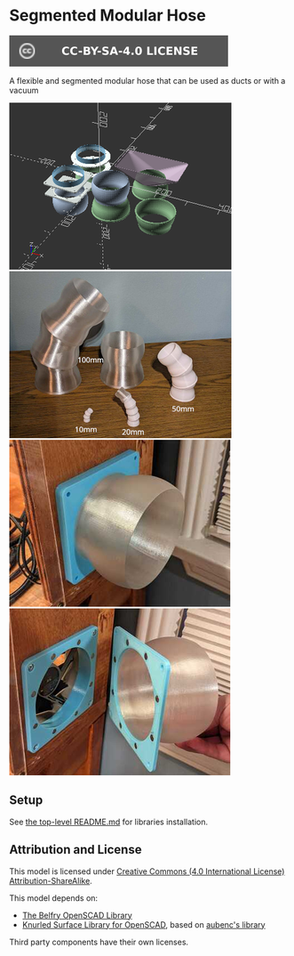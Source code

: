 # Segmented Modular Hose

[![CC-BY-SA-4.0 license][license-badge]][license]

A flexible and segmented modular hose that can be used as ducts or with a vacuum

![Model renders](images/readme/demo.png)
![Photo of multiple segment sizes](images/readme/1.jpg)
![Photo of magnetic base and connector, attached](images/readme/2.jpg)
![Photo of magnetic base and connector, detached](images/readme/3.jpg)

## Setup

See [the top-level README.md](/README.md) for libraries installation.

## Attribution and License

This model is licensed under [Creative Commons (4.0 International License) Attribution-ShareAlike][license].

This model depends on:

* [The Belfry OpenSCAD Library][bosl]
* [Knurled Surface Library for OpenSCAD][knurled-openscad], based on [aubenc's
  library][knurled-openscad-upstream]

Third party components have their own licenses.


[bosl]: https://github.com/revarbat/BOSL
[license]: http://creativecommons.org/licenses/by-sa/4.0/
[license-badge]: /_static/license-badge-cc-by-sa-4.0.svg
[knurled-openscad]: https://github.com/smkent/knurled-openscad
[knurled-openscad-upstream]: https://www.thingiverse.com/thing:32122
